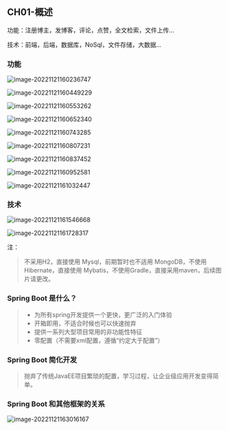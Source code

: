 ## CH01-概述

功能：注册博主，发博客，评论，点赞，全文检索，文件上传...

技术：前端，后端，数据库，NoSql，文件存储，大数据...

### 功能

![image-20221121160236747](../docs_Img/image-20221121160236747.png)

![image-20221121160449229](../docs_Img/image-20221121160449229.png)

![image-20221121160553262](../docs_Img/image-20221121160553262.png)

![image-20221121160652340](../docs_Img/image-20221121160652340.png)

![image-20221121160743285](../docs_Img/image-20221121160743285.png)

![image-20221121160807231](../docs_Img/image-20221121160807231.png)

![image-20221121160837452](../docs_Img/image-20221121160837452.png)

![image-20221121160952581](../docs_Img/image-20221121160952581.png)

![image-20221121161032447](../docs_Img/image-20221121161032447.png)

### 技术

![image-20221121161546668](../docs_Img/image-20221121161546668.png)

![image-20221121161728317](../docs_Img/image-20221121161728317.png)

注：

>不采用H2，直接使用 Mysql，前期暂时也不适用 MongoDB，不使用 Hibernate，直接使用 Mybatis，不使用Gradle，直接采用maven，后续图片请更改。

### Spring Boot 是什么？

> * 为所有spring开发提供一个更快，更广泛的入门体验
> * 开箱即用，不适合时候也可以快速抛弃
> * 提供一系列大型项目常用的非功能性特征
> * 零配置（不需要xml配置，遵循“约定大于配置”）

### Spring Boot 简化开发

> 抛弃了传统JavaEE项目繁琐的配置，学习过程，让企业级应用开发变得简单。

### Spring Boot 和其他框架的关系

![image-20221121163016167](../docs_Img/image-20221121163016167.png)